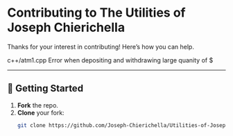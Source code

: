 # Contributing to The Utilities of Joseph Chierichella

Thanks for your interest in contributing! Here’s how you can help.

c++/atm1.cpp
Error when depositing and withdrawing large quanity of $



---

## 🚀 Getting Started

1. **Fork** the repo.
2. **Clone** your fork:
   ```bash
   git clone https://github.com/Joseph-Chierichella/Utilities-of-Joseph-Chierichella.git





